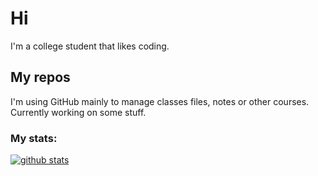 
# Hi

I'm a college student that likes coding.

## My repos

I'm using GitHub mainly to manage classes files, notes or other courses.
Currently working on some stuff.


### My stats:

<p align="left">
    <a href="https://github.com/anuraghazra/github-readme-stats">
        <img align="top" src="https://github-readme-stats.vercel.app/api?username=sRavioli&show_icons=true&bg_color=1e1e2e&text_color=cdd6f4&icon_color=cba6f7&title_color=94e2d5" alt="github stats"/>
    </a>    
<!--     <a href="https://github.com/anuraghazra/github-readme-stats">
        <img align="top" src="https://github-readme-stats.vercel.app/api/top-langs/?username=sRavioli&layout=compact&bg_color=1e1e2e&text_color=cdd6f4&icon_color=cba6f7&title_color=94e2d5" alt="top languages"/>
    </a> -->
</p>


